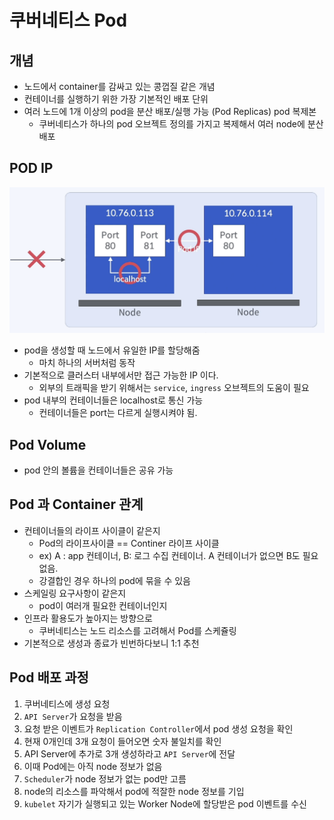 # 쿠버네티스 Pod

## 개념
- 노드에서 container를 감싸고 있는 콩껍질 같은 개념
- 컨테이너를 실행하기 위한 가장 기본적인 배포 단위
- 여러 노드에 1개 이상의 pod을 분산 배포/실행 가능 (Pod Replicas) pod 복제본
  - 쿠버네티스가 하나의 pod 오브젝트 정의를 가지고 복제해서 여러 node에 분산 배포

## POD IP
![podip](../../images/kubernentes/podIp2.png)

- pod을 생성할 때 노드에서 유일한 IP를 할당해줌
  - 마치 하나의 서버처럼 동작
- 기본적으로 클러스터 내부에서만 접근 가능한 IP 이다.
  - 외부의 트래픽을 받기 위해서는 `service`, `ingress` 오브젝트의 도움이 필요
- pod 내부의 컨테이너들은 localhost로 통신 가능
  - 컨테이너들은 port는 다르게 실행시켜야 됨.

## Pod Volume
- pod 안의 볼륨을 컨테이너들은 공유 가능

## Pod 과 Container 관계

- 컨테이너들의 라이프 사이클이 같은지
  - Pod의 라이프사이클 == Continer 라이프 사이클
  - ex) A : app 컨테이너, B:  로그 수집 컨테이너. A 컨테이너가 없으면 B도 필요없음. 
  - 강결합인 경우 하나의 pod에 묶을 수 있음
- 스케일링 요구사항이 같은지
  - pod이 여러개 필요한 컨테이너인지
- 인프라 활용도가 높아지는 방향으로
  - 쿠버네티스는 노드 리소스를 고려해서 Pod를 스케쥴링
- 기본적으로 생성과 종료가 빈번하다보니 1:1 추천

## Pod 배포 과정
1. 쿠버네티스에 생성 요청
2. `API Server`가 요청을 받음
3. 요청 받은 이벤트가 `Replication Controller`에서 pod 생성 요청을 확인
4. 현재 0개인데 3개 요청이 들어오면 숫자 불일치를 확인
5. API Server에 추가로 3개 생성하라고 `API Server`에 전달
6. 이때 Pod에는 아직 node 정보가 없음
7. `Scheduler`가 node 정보가 없는 pod만 고름
8. node의 리소스를 파악해서 pod에 적잘한 node 정보를 기입
9. `kubelet` 자기가 실행되고 있는 Worker Node에 할당받은 pod 이벤트를 수신